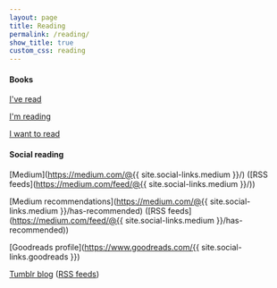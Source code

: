 ```yaml
---
layout: page
title: Reading
permalink: /reading/
show_title: true
custom_css: reading
---
```


#### Books

[I've read](https://www.goodreads.com/review/list/29447794-frank?shelf=read)

[I'm reading](https://www.goodreads.com/review/list/29447794-frank?shelf=currently-reading)

[I want to read](https://www.goodreads.com/review/list/29447794-frank?shelf=to-read)

#### Social reading

[Medium](https://medium.com/@{{ site.social-links.medium }}/) ([RSS feeds](https://medium.com/feed/@{{ site.social-links.medium }}/))

[Medium recommendations](https://medium.com/@{{ site.social-links.medium }}/has-recommended) ([RSS feeds](https://medium.com/feed/@{{ site.social-links.medium }}/has-recommended))

[Goodreads profile](https://www.goodreads.com/{{ site.social-links.goodreads }})

[Tumblr blog](http://tumblr.fpira.com) ([RSS feeds](http://tumblr.fpira.com/rss))
